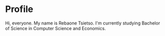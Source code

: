 # Profile
Hi, everyone. My name is Rebaone Tsietso. I'm currently studying Bachelor of Science in Computer Science and Economics. 
